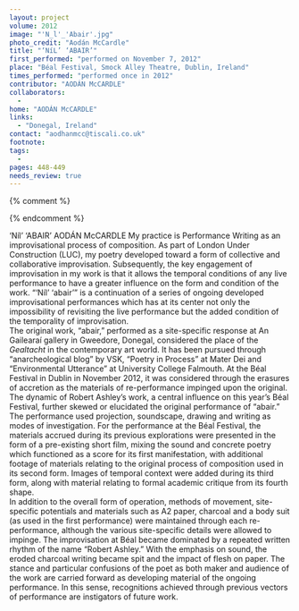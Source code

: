 ```yaml
---
layout: project
volume: 2012
image: "'N_l'_'Abair'.jpg"
photo_credit: "Aodán McCardle"
title: "‘NíL’ ‘ABAIR’"
first_performed: "performed on November 7, 2012"
place: "Béal Festival, Smock Alley Theatre, Dublin, Ireland"
times_performed: "performed once in 2012"
contributor: "AODÁN McCARDLE"
collaborators: 
  - 
home: "AODÁN McCARDLE"
links: 
  - "Donegal, Ireland"
contact: "aodhanmcc@tiscali.co.uk"
footnote: 
tags: 
  - 
pages: 448-449
needs_review: true
---
```


{% comment %} 

{% endcomment %}

 ‘Níl’ ‘ABAIR’ 
 AODÁN McCARDLE 
 My practice is Performance Writing as an improvisational process of composition. As part of London Under Construction (LUC), my poetry developed toward a form of collective and collaborative improvisation. Subsequently, the key engagement of improvisation in my work is that it allows the temporal conditions of any live performance to have a greater influence on the form and condition of the work. 
 “‘Níl’ ‘abair’” is a continuation of a series of ongoing developed improvisational performances which has at its center not only the impossibility of revisiting the live performance but the added condition of the temporality of improvisation.  
 The original work, “abair,” performed as a site-specific response at An Gailearaí gallery in Gweedore, Donegal, considered the place of the <em>Gealtacht</em> in the contemporary art world. It has been pursued through “anarcheological blog” by VSK, “Poetry in Process” at Mater Dei and “Environmental Utterance” at University College Falmouth. At the Béal Festival in Dublin in November 2012, it was considered through the erasures of accretion as the materials of re-performance impinged upon the original. The dynamic of Robert Ashley’s work, a central influence on this year’s Béal Festival, further skewed or elucidated the original performance of “abair.” 
 The performance used projection, soundscape, drawing and writing as modes of investigation. For the performance at the Béal Festival, the materials accrued during its previous explorations were presented in the form of a pre-existing short film, mixing the sound and concrete poetry which functioned as a score for its first manifestation, with additional footage of materials relating to the original process of composition used in its second form. Images of temporal context were added during its third form, along with material relating to formal academic critique from its fourth shape.  
 In addition to the overall form of operation, methods of movement, site-specific potentials and materials such as A2 paper, charcoal and a body suit (as used in the first performance) were maintained through each re-performance, although the various site-specific details were allowed to impinge. The improvisation at Béal became dominated by a repeated written rhythm of the name “Robert Ashley.” With the emphasis on sound, the eroded charcoal writing became spit and the impact of flesh on paper. The stance and particular confusions of the poet as both maker and audience of the work are carried forward as developing material of the ongoing performance. In this sense, recognitions achieved through previous vectors of performance are instigators of future work. 
